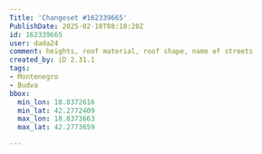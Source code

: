 ```yaml
---
Title: 'Changeset #162339665'
PublishDate: 2025-02-10T08:10:20Z
id: 162339665
user: dada24
comment: heights, roof material, roof shape, name of streets
created_by: iD 2.31.1
tags:
- Montenegro
- Budva
bbox:
  min_lon: 18.8372616
  min_lat: 42.2772409
  max_lon: 18.8373663
  max_lat: 42.2773659

---
```

